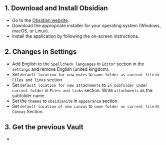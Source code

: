 ## 1. **Download and Install Obsidian**

- Go to the [Obsidian website](https://obsidian.md/).
- Download the appropriate installer for your operating system (Windows, macOS, or Linux).
- Install the application by following the on-screen instructions.
## 2. Changes in Settings

- Add English to the `Spellcheck languages` in  `Editor` section in the `settings` and remove English (united kingdom).
- Set `default location for new notes` to `same folder as current file` in `Files and links` section.
- Set `default location for new attachments` to `in subfolder under current folder` in `Files and links` section. Write `attachments` as the subfolder name.
- Set the `themes` to `obsidianite` in `appearance` section.
- Set `default location of new canvas` to `same folder as current file` in `Canvas` Section.
## 3. Get the previous Vault

- 